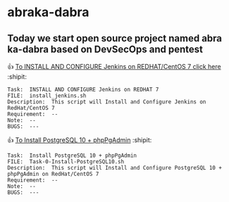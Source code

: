 # abraka-dabra
## Today we start open source project named abra ka-dabra based on DevSecOps and pentest

:+1: [To INSTALL AND CONFIGURE Jenkins on REDHAT/CentOS 7 click here](https://github.com/szemmali/abraka-dabra/blob/master/install-jenkins.sh) :shipit:
```
Task:  INSTALL AND CONFIGURE Jenkins on REDHAT 7
FILE:  install_jenkins.sh
Description:  This script will Install and Configure Jenkins on RedHat/CentOS 7
Requirement:  --
Note:  -- 
BUGS:  ---
```

:+1: [To Install PostgreSQL 10 + phpPgAdmin](https://github.com/szemmali/abraka-dabra/blob/master/Task-0-Install-PostgreSQL10.sh) :shipit:
```
Task:  Install PostgreSQL 10 + phpPgAdmin
FILE:  Task-0-Install-PostgreSQL10.sh
Description:  This script will Install and Configure PostgreSQL 10 + phpPgAdmin on RedHat/CentOS 7
Requirement:  --
Note:  -- 
BUGS:  ---
```


